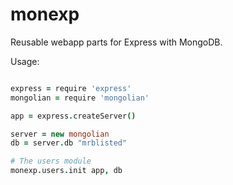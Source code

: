 monexp
======

Reusable webapp parts for Express with MongoDB.

Usage:

```coffeescript

express = require 'express'
mongolian = require 'mongolian'

app = express.createServer()

server = new mongolian
db = server.db "mrblisted"

# The users module
monexp.users.init app, db

```


